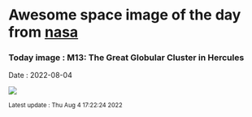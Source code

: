 
# Awesome space image of the day from [nasa](https://api.nasa.gov/)

### Today image : M13: The Great Globular Cluster in Hercules

Date : 2022-08-04


![](https://apod.nasa.gov/apod/image/2208/M13_final2_sinfirma1024.jpg)

<small>Latest update : Thu Aug  4 17:22:24 2022</small>


